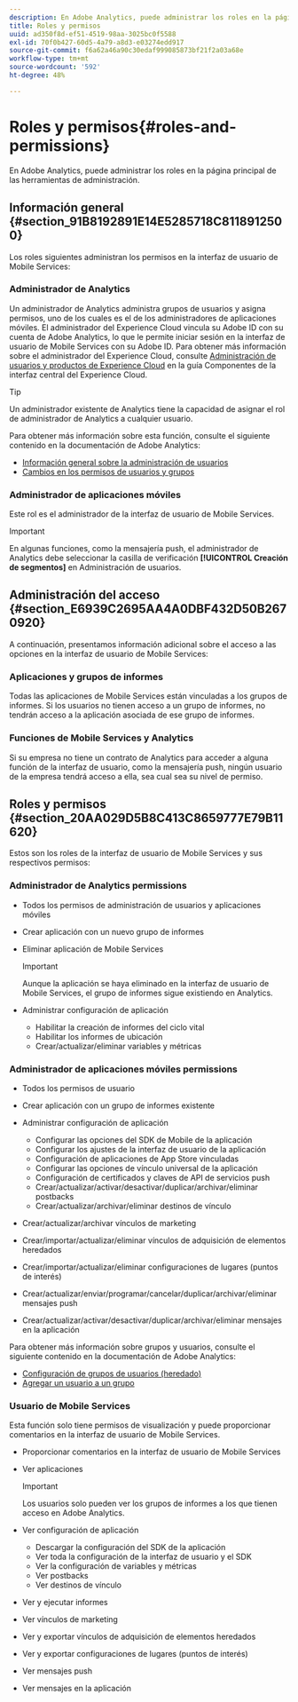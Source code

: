 ```yaml
---
description: En Adobe Analytics, puede administrar los roles en la página principal de las herramientas de administración.
title: Roles y permisos
uuid: ad350f8d-ef51-4519-98aa-3025bc0f5588
exl-id: 70f0b427-60d5-4a79-a8d3-e03274edd917
source-git-commit: f6a62a46a90c30edaf999085873bf21f2a03a68e
workflow-type: tm+mt
source-wordcount: '592'
ht-degree: 48%

---
```


# Roles y permisos{#roles-and-permissions}

En Adobe Analytics, puede administrar los roles en la página principal de las herramientas de administración.

## Información general {#section_91B8192891E14E5285718C8118912500}

Los roles siguientes administran los permisos en la interfaz de usuario de Mobile Services:

### Administrador de Analytics

Un administrador de Analytics administra grupos de usuarios y asigna permisos, uno de los cuales es el de los administradores de aplicaciones móviles. El administrador del Experience Cloud vincula su Adobe ID con su cuenta de Adobe Analytics, lo que le permite iniciar sesión en la interfaz de usuario de Mobile Services con su Adobe ID. Para obtener más información sobre el administrador del Experience Cloud, consulte [Administración de usuarios y productos de Experience Cloud](https://experienceleague.adobe.com/docs/core-services/interface/administration/admin-getting-started.html) en la guía Componentes de la interfaz central del Experience Cloud.

>[!TIP]
>
>Un administrador existente de Analytics tiene la capacidad de asignar el rol de administrador de Analytics a cualquier usuario.

Para obtener más información sobre esta función, consulte el siguiente contenido en la documentación de Adobe Analytics:

* [Información general sobre la administración de usuarios](https://experienceleague.adobe.com/docs/analytics/admin/admin-console/home.html?lang=es)
* [Cambios en los permisos de usuarios y grupos](https://experienceleague.adobe.com/docs/analytics/admin/admin-console/home.html)

### Administrador de aplicaciones móviles

Este rol es el administrador de la interfaz de usuario de Mobile Services.

>[!IMPORTANT]
>
>En algunas funciones, como la mensajería push, el administrador de Analytics debe seleccionar la casilla de verificación **[!UICONTROL Creación de segmentos]** en Administración de usuarios.

## Administración del acceso {#section_E6939C2695AA4A0DBF432D50B2670920}

A continuación, presentamos información adicional sobre el acceso a las opciones en la interfaz de usuario de Mobile Services:

### Aplicaciones y grupos de informes

Todas las aplicaciones de Mobile Services están vinculadas a los grupos de informes. Si los usuarios no tienen acceso a un grupo de informes, no tendrán acceso a la aplicación asociada de ese grupo de informes.

### Funciones de Mobile Services y Analytics

Si su empresa no tiene un contrato de Analytics para acceder a alguna función de la interfaz de usuario, como la mensajería push, ningún usuario de la empresa tendrá acceso a ella, sea cual sea su nivel de permiso.

## Roles y permisos {#section_20AA029D5B8C413C8659777E79B11620}

Estos son los roles de la interfaz de usuario de Mobile Services y sus respectivos permisos:

### Administrador de Analytics permissions

* Todos los permisos de administración de usuarios y aplicaciones móviles
* Crear aplicación con un nuevo grupo de informes
* Eliminar aplicación de Mobile Services

   >[!IMPORTANT]
   >
   >Aunque la aplicación se haya eliminado en la interfaz de usuario de Mobile Services, el grupo de informes sigue existiendo en Analytics.

* Administrar configuración de aplicación

   * Habilitar la creación de informes del ciclo vital
   * Habilitar los informes de ubicación
   * Crear/actualizar/eliminar variables y métricas

### Administrador de aplicaciones móviles permissions

* Todos los permisos de usuario
* Crear aplicación con un grupo de informes existente
* Administrar configuración de aplicación

   * Configurar las opciones del SDK de Mobile de la aplicación
   * Configurar los ajustes de la interfaz de usuario de la aplicación
   * Configuración de aplicaciones de App Store vinculadas
   * Configurar las opciones de vínculo universal de la aplicación
   * Configuración de certificados y claves de API de servicios push
   * Crear/actualizar/activar/desactivar/duplicar/archivar/eliminar postbacks
   * Crear/actualizar/archivar/eliminar destinos de vínculo

* Crear/actualizar/archivar vínculos de marketing
* Crear/importar/actualizar/eliminar vínculos de adquisición de elementos heredados
* Crear/importar/actualizar/eliminar configuraciones de lugares (puntos de interés)
* Crear/actualizar/enviar/programar/cancelar/duplicar/archivar/eliminar mensajes push
* Crear/actualizar/activar/desactivar/duplicar/archivar/eliminar mensajes en la aplicación

Para obtener más información sobre grupos y usuarios, consulte el siguiente contenido en la documentación de Adobe Analytics:

* [Configuración de grupos de usuarios (heredado)](https://experienceleague.adobe.com/docs/analytics/admin/admin-console/home.html)
* [Agregar un usuario a un grupo](https://experienceleague.adobe.com/docs/analytics/admin/admin-console/home.html)

### Usuario de Mobile Services

Esta función solo tiene permisos de visualización y puede proporcionar comentarios en la interfaz de usuario de Mobile Services.

* Proporcionar comentarios en la interfaz de usuario de Mobile Services
* Ver aplicaciones

   >[!IMPORTANT]
   >
   >Los usuarios solo pueden ver los grupos de informes a los que tienen acceso en Adobe Analytics.

* Ver configuración de aplicación

   * Descargar la configuración del SDK de la aplicación
   * Ver toda la configuración de la interfaz de usuario y el SDK
   * Ver la configuración de variables y métricas
   * Ver postbacks
   * Ver destinos de vínculo

* Ver y ejecutar informes
* Ver vínculos de marketing
* Ver y exportar vínculos de adquisición de elementos heredados
* Ver y exportar configuraciones de lugares (puntos de interés)
* Ver mensajes push
* Ver mensajes en la aplicación
